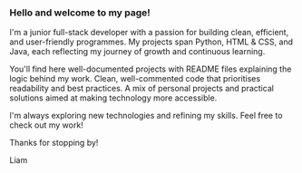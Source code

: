 ### Hello and welcome to my page!

I'm a junior full-stack developer with a passion for building clean, efficient, and user-friendly programmes. My projects span Python, HTML & CSS, and Java, each reflecting my journey of growth and continuous learning.

You'll find here well-documented projects with README files explaining the logic behind my work. Clean, well-commented code that prioritises readability and best practices. A mix of personal projects and practical solutions aimed at making technology more accessible.

I'm always exploring new technologies and refining my skills. Feel free to check out my work!

Thanks for stopping by!

Liam
